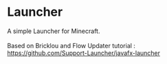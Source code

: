 # Launcher
A simple Launcher for Minecraft.<br><br>
Based on Bricklou and Flow Updater tutorial :<br>
https://github.com/Support-Launcher/javafx-launcher